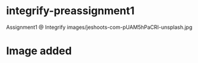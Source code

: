 # integrify-preassignment1
Assignment1 @ Integrify
images/jeshoots-com-pUAM5hPaCRI-unsplash.jpg
# Image added
